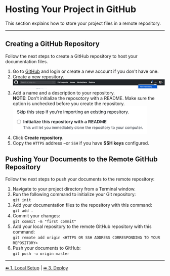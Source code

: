 # Hosting Your Project in GitHub

This section explains how to store your project files in a remote repository.

---

## Creating a GitHub Repository

Follow the next steps to create a GitHub repository to host your documentation files.

1. Go to [GitHub](https://github.com/) and login or create a new account if you don't have one.
2. Create a new repository.
![new-repo](new-repo.png)
3. Add a name and a description to your repository.  
**NOTE**: Don't initialize the reposotory with a README. Make sure the option is unchecked before you create the repository.  
![no-readme](no-readme.png)
4. Click **Create repository**.
5. Copy the `HTTPS` address –or `SSH` if you have **SSH keys** configured.

## Pushing Your Documents to the Remote GitHub Repository

Follow the next steps to push your documents to the remote repository:

1. Navigate to your project directory from a Terminal window.
2. Run the following command to initialize your Git repository:  
`git init`
3. Add your documentation files to the repository with this command:  
`git add .`
4. Commit your changes:  
`git commit -m "first commit"`
5. Add your local repository to the remote GitHub repository with this command:  
`git remote add origin <HTTPS OR SSH ADDRESS CORRESPONDING TO YOUR REPOSITORY>`
6. Push your documents to GitHub:  
`git push -u origin master`

---

[⬅ 1. Local Setup](/local-site/) | [➡ 3. Deploy](/deploy/)